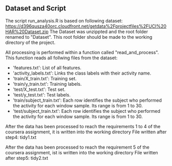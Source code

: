 Dataset and Script
--------------------------

The script run_analysis.R is based on following dataset:
https://d396qusza40orc.cloudfront.net/getdata%2Fprojectfiles%2FUCI%20HAR%20Dataset.zip
The Dataset was unzippted and the root folder renamed to "Dataset". 
This root folder should be made to the working directory of the project. 

All processing is performed within a function called "read_and_process".
This function reads all follwing files from the dataset:

- 'features.txt': List of all features.
- 'activity_labels.txt': Links the class labels with their activity name.
- 'train/X_train.txt': Training set.
- 'train/y_train.txt': Training labels.
- 'test/X_test.txt': Test set.
- 'test/y_test.txt': Test labels.
- 'train/subject_train.txt': Each row identifies the subject who performed the activity for each window sample. Its range is from 1 to 30. 
- 'test/subject_train.txt': Each row identifies the subject who performed the activity for each window sample. Its range is from 1 to 30.

After the data has been processed to reach the requirements 1 to 4 of the coursera assignment, it is written into the working directory
File written after step4: tidy1.txt

After the data has been processed to reach the requirement 5 of the coursera assignment, ist is written into the working directory 
File written after step5: tidy2.txt
 

